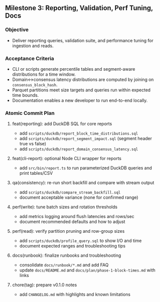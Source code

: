## Milestone 3: Reporting, Validation, Perf Tuning, Docs

### Objective

- Deliver reporting queries, validation suite, and performance tuning for ingestion and reads.

### Acceptance Criteria

- CLI or scripts generate percentile tables and segment-aware distributions for a time window.
- Domain↔consensus latency distributions are computed by joining on `consensus_block_hash`.
- Parquet partitions meet size targets and queries run within expected time bounds.
- Documentation enables a new developer to run end-to-end locally.

### Atomic Commit Plan

1. feat(reporting): add DuckDB SQL for core reports

   - add `scripts/duckdb/report_block_time_distributions.sql`
   - add `scripts/duckdb/report_segment_impact.sql` (segment header true vs false)
   - add `scripts/duckdb/report_domain_consensus_latency.sql`

2. feat(cli-report): optional Node CLI wrapper for reports

   - add `src/bin/report.ts` to run parameterized DuckDB queries and print tables/CSV

3. qa(consistency): re-run short backfill and compare with stream output

   - add `scripts/duckdb/compare_stream_backfill.sql`
   - document acceptable variance (none for confirmed range)

4. perf(write): tune batch sizes and rotation thresholds

   - add metrics logging around flush latencies and rows/sec
   - document recommended defaults and how to adjust

5. perf(read): verify partition pruning and row-group sizes

   - add `scripts/duckdb/profile_query.sql` to show I/O and time
   - document expected ranges and troubleshooting tips

6. docs(runbook): finalize runbooks and troubleshooting

   - consolidate `docs/runbook/*.md` and add FAQ
   - update `docs/README.md` and `docs/plan/phase-1-block-times.md` with links

7. chore(tag): prepare v0.1.0 notes
   - add `CHANGELOG.md` with highlights and known limitations
